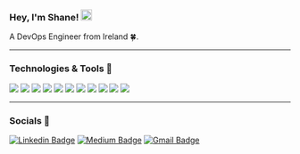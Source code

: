 ### Hey, I'm Shane! <img src="https://raw.githubusercontent.com/GonzoTheDev/ShaneWilson/main/wave.gif" width="20px">
A DevOps Engineer from Ireland 🍀.
<hr>

### Technologies & Tools 🔧

![](https://img.shields.io/badge/Editor-VS_Code-informational?style=flat&logo=visual-studio-code&logoColor=white&color=2bbc8a)
![](https://img.shields.io/badge/Code-Python_3-informational?style=flat&logo=python&logoColor=white&color=2bbc8a)
![](https://img.shields.io/badge/Code-Java-informational?style=flat&logo=python&logoColor=white&color=2bbc8a)
![](https://img.shields.io/badge/Code-C-informational?style=flat&logo=python&logoColor=white&color=2bbc8a)
![](https://img.shields.io/badge/Code-C#-informational?style=flat&logo=python&logoColor=white&color=2bbc8a)
![](https://img.shields.io/badge/Code-Typescript-informational?style=flat&logo=python&logoColor=white&color=2bbc8a)
![](https://img.shields.io/badge/Code-PHP-informational?style=flat&logo=python&logoColor=white&color=2bbc8a)
![](https://img.shields.io/badge/Code-Javascript-informational?style=flat&logo=python&logoColor=white&color=2bbc8a)
![](https://img.shields.io/badge/Tools-Docker-informational?style=flat&logo=docker&logoColor=white&color=2bbc8a)
![](https://img.shields.io/badge/Cloud-Amazon_Web_Services-informational?style=flat&logo=AmazonAWS&logoColor=white&color=2bbc8a)
![](https://img.shields.io/badge/Cloud-Microsoft_Azure-informational?style=flat&logo=MicrosoftAzure&logoColor=white&color=2bbc8a)

<hr>

### Socials 📣

[![Linkedin Badge](https://img.shields.io/badge/-shanewilsondublin-blue?style=flat-square&logo=Linkedin&logoColor=white&link=https://www.linkedin.com/in/shane-wilson-dublin/)](https://www.linkedin.com/in/shane-wilson-dublin/) [![Medium Badge](https://img.shields.io/badge/-@gonzosoftware0-white?style=flat-square&labelColor=000000&logo=Medium&link=https://medium.com/@gonzosoftware0/)](https://medium.com/@gonzosoftware0)
[![Gmail Badge](https://img.shields.io/badge/-gonzosoftware0@gmail.com-c14438?style=flat-square&logo=Gmail&logoColor=white&link=mailto:gonzosoftware0@gmail.com)](mailto:gonzosoftware0@gmail.com)

<!--
**GonzoTheDev/ShaneWilson** is a ✨ _special_ ✨ repository because its `README.md` (this file) appears on your GitHub profile.

Here are some ideas to get you started:

- 🔭 I’m currently working on ...
- 🌱 I’m currently learning ...
- 👯 I’m looking to collaborate on ...
- 🤔 I’m looking for help with ...
- 💬 Ask me about ...
- 📫 How to reach me: ...
- 😄 Pronouns: ...
- ⚡ Fun fact: ...
-->
